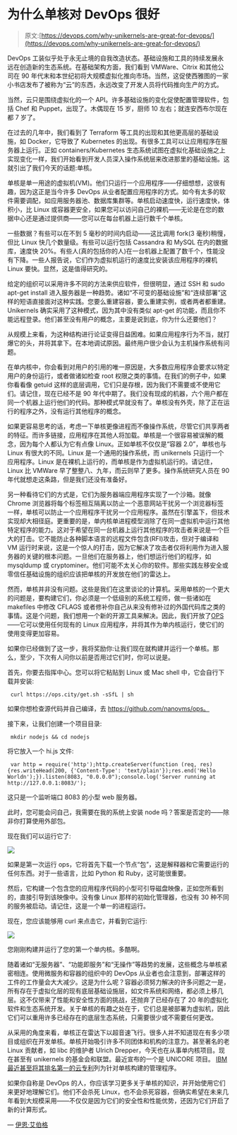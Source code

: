 # 为什么单核对 DevOps 很好

> 原文:[https://devops.com/why-unikernels-are-great-for-devops/](https://devops.com/why-unikernels-are-great-for-devops/)

DevOps 工装似乎处于永无止境的自我改造状态。基础设施和工具的持续发展永远在创造新的生态系统。在基础架构方面，我们看到 VMWare、Citrix 和其他公司在 90 年代末和本世纪初将大规模虚拟化推向市场。当然，这促使西雅图的一家小书店发布了被称为“云”的东西，永远改变了开发人员将代码推向生产的方式。

当然，云只是围绕虚拟化的一个 API。许多基础设施的变化促使配置管理软件，包括 Chef 和 Puppet，出现了。木偶现在 15 岁，厨师 10 左右；就连安西布尔现在都 7 岁了。

在过去的几年中，我们看到了 Terraform 等工具的出现和其他更高层的基础设施，如 Docker，它导致了 Kubernetes 的出现。有很多工具可以让应用程序在服务器上运行。正如 containers/Kubernetes 生态系统试图在虚拟化基础设施之上实现变化一样，我们开始看到开发人员深入操作系统层来改进那里的基础设施。这就引出了我们今天的话题:单核。

单核是单一用途的虚拟机(VM)。他们只运行一个应用程序——仔细想想，这很有趣，因为这正是当今许多 DevOps 从业者配置应用程序的方式。如今有太多的软件需要调配，如应用服务器池、数据库集群等。单核启动速度快，运行速度快，体积小，比 Linux 或容器更安全，如果您可以访问自己的裸机——无论是在您的数据中心还是通过提供商——您可以在每台机器上运行数千个单核。

一些数据？有些可以在不到 5 毫秒的时间内启动——这比调用 fork(3 毫秒)稍慢，但比 Linux 快几个数量级。有些可以运行包括 Cassandra 和 MySQL 在内的数据库，速度快 20%。有些人(真的包括你的人)在一台机器上配置了数千个，性能没有下降。一些人报告说，它们作为虚拟机运行的速度比安装该应用程序的裸机 Linux 要快。显然，这是值得研究的。

给定的组织可以采用许多不同的方法来供应软件，但很明显，通过 SSH 和 sudo apt-get install 进入服务器是一种趋势。诸如“不可变的基础设施”和“连续部署”这样的短语直接面对这种实践。您要么重建容器，要么重建实例，或者两者都重建。Unikernels 确实采用了这种模式，因为其中没有类似 apt-get 的功能，而且你不能远程登录。他们甚至没有用户的概念，主要是说到底，你为什么还要他们？

从规模上来看，为这种结构进行论证变得日益困难。如果应用程序行为不当，就打爆它的头，并将其拿下。在本地调试原因。最终用户很少会认为主机操作系统有问题。

在单内核中，你会看到对用户的引用的唯一原因是，大多数应用程序会要求以特定用户的身份运行，或者做诸如检查 root 权限之类的事情。在我们的例子中，如果你看看像 getuid 这样的底层调用，它们只是存根，因为我们不需要或不使用它们。请记住，现在已经不是 90 年代中期了。我们没有现成的机器，六个用户都在同一个机器上运行他们的代码。那种模式早就没有了。单核没有外壳，除了正在运行的程序之外，没有运行其他程序的概念。

如果更容易思考的话，考虑一下单核更像进程而不像操作系统，尽管它们共享两者的特征。而许多链接，应用程序在其他人将加载。单核是一个很容易被误解的概念，因为每个人都认为它有点像 Linux。正如单核不仅仅是“容器 2.0”，单核也与 Linux 有很大的不同。Linux 是一个通用的操作系统，而 unikernels 只运行一个应用程序。Linux 是在裸机上运行的，而单核是作为虚拟机运行的。请记住，Linux 比 VMWare 早了整整八、九年，而云则早了更多。操作系统研究人员在 90 年代就想走这条路，但是我们还没有准备好。

另一种看待它们的方式是，它们为服务器端应用程序实现了一个沙箱。就像 Chrome 浏览器将每个标签相互隔离以防止一个恶意网站干扰另一个浏览器标签一样，单核可以防止一个应用程序干扰另一个应用程序。虽然在引擎盖下，但技术实现却大相径庭。更重要的是，单内核单进程模型消除了在同一虚拟机中运行其他特定程序的能力。这对于希望在同一台机器上运行其他程序的攻击者来说是一个巨大的打击。它不能防止各种脚本语言的远程文件包含(RFI)攻击，但对于编译和 VM 运行时来说，这是一个惊人的打击，因为它解决了攻击者仅将利用作为进入服务器的关键的根本问题。一旦他们在服务器上，他们想运行他们的程序，如 mysqldump 或 cryptominer。他们可能不太关心你的软件。那些实践左移安全或零信任基础设施的组织应该把单核的开发放在他们的雷达上。

然而，单核并非没有问题。这些是我们在这里谈论的计算机。采用单核的一个更大的问题是，要构建它们，你必须是一个低级别的系统工程师，做一些诸如在 makefiles 中修改 CFLAGS 或者修补你自己从来没有修补过的外国代码库之类的事情。这是个问题，我们想用一个新的开源工具来解决。因此，我们开放了[OPS](https://ops.city/)——它可以使用任何现有的 Linux 应用程序，并将其作为单内核运行，使它们的使用变得更加容易。

如果你已经做到了这一步，我将奖励你:让我们现在就构建并运行一个单核。那么，至少，下次有人问你以前是否用过它们时，你可以说是。

首先，你要去指挥中心。您可以将它粘贴到 Linux 或 Mac shell 中，它会自行下载并安装:

```
 curl https://ops.city/get.sh -sSfL | sh
```

如果你想检查源代码并自己编译，去 https://github.com/nanovms/ops。

接下来，让我们创建一个项目目录:

```
 mkdir nodejs && cd nodejs
```

将它放入一个 hi.js 文件:

```
 var http = require('http');http.createServer(function (req, res) {res.writeHead(200, {'Content-Type': 'text/plain'});res.end('Hello Worldn');}).listen(8083, "0.0.0.0");console.log('Server running at http://127.0.0.1:8083/');
```

这只是一个监听端口 8083 的小型 web 服务器。

此时，您可能会问自己，我需要在我的系统上安装 node 吗？答案是否定的——除非你打算使用外部包。

现在我们可以运行它了:

![](../Images/25cc335fc8fe300abeda596c7dd0b17f.png)

如果是第一次运行 ops，它将首先下载一个节点“包”，这是解释器和它需要运行的任何东西。对于一些语言，比如 Python 和 Ruby，这可能很重要。

然后，它构建一个包含您的应用程序代码的小型可引导磁盘映像，正如您所看到的，直接引导到该映像中。没有像 Linux 那样的初始化管理器，也没有 30 种不同的服务被启动。请记住，这是一个单一的进程运行。

现在，您应该能够用 curl 来点击它，并看到它运行:

![](../Images/5d0b87360026a57098e4a1c90eb439cd.png)

您刚刚构建并运行了您的第一个单内核。多酷啊。

随着诸如“无服务器”、“功能即服务”和“无操作”等趋势的发展，这些概念与单核紧密相连。使用微服务和容器的组织中的 DevOps 从业者也会注意到，部署这样的工件的工作量会大大减少。这是为什么呢？容器必须努力解决的许多问题之一是，所有存在于虚拟化层的现有底层基础设施层，如文件系统和网络，都必须上移几层。这不仅带来了性能和安全性方面的挑战，还抛弃了已经存在了 20 年的虚拟化软件和生态系统开发。关于单核的有趣之处在于，它们总是被部署为虚拟机，因此它们可以重用许多已经存在的底层生态系统，只需要很少或不需要任何更改。

从采用的角度来看，单核正在雷达下以超音速飞行。很多人并不知道现在有多少项目或组织在开发单核。单核开始吸引许多不同团体和机构的注意力。甚至著名的老 Linux 贡献者，如 libc 的维护者 Ulrich Drepper，今天也在从事单内核项目。现在甚至有 unikernels 的基金会和联盟。最近宣布的一个是 UNICORE 项目。 [IBM 最近甚至将其排名第一的云专利](https://www.research.ibm.com/patents/#cloud-1)列为针对单核构建的管理程序。

如果你自称是 DevOps 的人，你应该学习更多关于单核的知识，并开始使用它们来更好地理解它们。他们不会杀死 Linux，也不会杀死容器，但确实希望在未来几年看到大规模采用——不仅仅是因为它们的安全性和性能优势，还因为它们开启了新的计算形式。

— [伊恩·艾伯格](https://devops.com/author/ian-eyberg/)